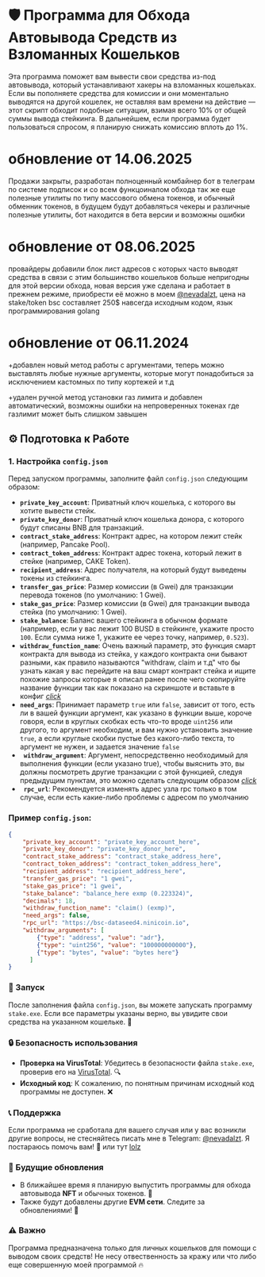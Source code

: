# 🛡️ Программа для Обхода Автовывода Средств из Взломанных Кошельков

Эта программа поможет вам вывести свои средства из-под автовывода, который устанавливают хакеры на взломанных кошельках. Если вы пополняете средства для комиссии и они моментально выводятся на другой кошелек, не оставляя вам времени на действие — этот скрипт обходит подобные ситуации, взимая всего 10% от общей суммы вывода стейкинга. В дальнейшем, если программа будет пользоваться спросом, я планирую снижать комиссию вплоть до 1%.

# обновление от 14.06.2025

Продажи закрыты, разработан полноценный комбайнер бот в телеграм по системе подписок и со всем функцоиналом обхода так же еще полезные утилиты по типу массового обмена токенов, и обычный обменник токенов, в будущем будут добавляться чекеры и различные полезные утилиты, бот находится в бета версии и возможны ошибки

# обновление от 08.06.2025

провайдеры добавили блок лист адресов с которых часто выводят средства в связи с этим большинство кошельков больше непригодны для этой версии обхода, новая версия уже сделана и работает в прежнем режиме, приобрести её можно в моем [@nevadalzt](https://t.me/nevadalzt), цена на stake/token bsc составляет 250$ навсегда исходным кодом, язык программирования golang

# обновление от 06.11.2024

+добавлен новый метод работы с аргументами, теперь можно выставлять любые нужные аргументы, которые могут понадобиться за исключением кастомных по типу кортежей и т.д

+удален ручной метод установки газ лимита и добавлен автоматический, возможны ошибки на непроверенных токенах где газлимит может быть слишком завышен

## ⚙️ Подготовка к Работе

### 1. Настройка `config.json`

Перед запуском программы, заполните файл `config.json` следующим образом:

- **`private_key_account`**: Приватный ключ кошелька, с которого вы хотите вывести стейк.
- **`private_key_donor`**: Приватный ключ кошелька донора, с которого будут списаны BNB для транзакций.
- **`contract_stake_address`**: Контракт адрес, на котором лежит стейк (например, Pancake Pool).
- **`contract_token_address`**: Контракт адрес токена, который лежит в стейке (например, CAKE Token).
- **`recipient_address`**: Адрес получателя, на который будут выведены токены из стейкинга.
- **`transfer_gas_price`**: Размер комиссии (в Gwei) для транзакции перевода токенов (по умолчанию: 1 Gwei).
- **`stake_gas_price`**: Размер комиссии (в Gwei) для транзакции вывода стейка (по умолчанию: 1 Gwei).
- **`stake_balance`**: Баланс вашего стейкинга в обычном формате (например, если у вас лежит 100 BUSD в стейкинге, укажите просто `100`. Если сумма ниже 1, укажите ее через точку, например, `0.523`).
- **`withdraw_function_name`**: Очень важный параметр, это функция смарт контракта для вывода из стейка, у каждого контракта они бывают разными, как правило называются "withdraw, claim и т.д" что бы узнать какая у вас перейдите на ваш смарт контракт стейка и ищите похожие запросы которые я описал ранее после чего скопируйте название функции так как показано на скриншоте и вставьте в конфиг [*click*](https://imgur.com/a/T5ifKmF)
- **`need_args`**: Принимает параметр `true` или `false`, зависит от того, есть ли в вашей функции аргумент, как указано в функции выше, короче говоря, если в круглых скобках есть что-то вроде `uint256` или другого, то аргумент необходим, и вам нужно установить значение `true`, а если круглые скобки пустые без какого-либо текста, то аргумент не нужен, и задается значение `false`
- **` withdraw_argument`**: Аргумент, непосредственно необходимый для выполнения функции (если указано true), чтобы выяснить это, вы должны посмотреть другие транзакции с этой функцией, следуя предыдущим пунктам, это можно сделать следующим образом [*click*](https://imgur.com/a/rkQgaFu)
- **` rpc_url`**: Рекомендуется изменять адрес узла rpc только в том случае, если есть какие-либо проблемы с адресом по умолчанию

### Пример `config.json`:

```json
{
    "private_key_account": "private_key_account_here",
    "private_key_donor": "private_key_donor_here",
    "contract_stake_address": "contract_stake_address_here",
    "contract_token_address": "contract_token_address_here",
    "recipient_address": "recipient_address_here",
    "transfer_gas_price": "1 gwei",
    "stake_gas_price": "1 gwei",
    "stake_balance": "balance_here exmp (0.223324)",
    "decimals": 18,
    "withdraw_function_name": "claim() (exmp)",
    "need_args": false,
    "rpc_url": "https://bsc-dataseed4.ninicoin.io",
    "withdraw_arguments": [
        {"type": "address", "value": "adr"},
        {"type": "uint256", "value": "100000000000"},
        {"type": "bytes", "value": "bytes here"}
      ]
}
```

### 🚀 Запуск

После заполнения файла `config.json`, вы можете запускать программу `stake.exe`. Если все параметры указаны верно, вы увидите свои средства на указанном кошельке. 🥳

### 🔒 Безопасность использования

- **Проверка на VirusTotal**: Убедитесь в безопасности файла `stake.exe`, проверив его на [VirusTotal](https://www.virustotal.com/gui/file/632894fe2d4cd6ff883ce9a1d808c206a9b3884ea87780fbefa31a78dfa05a44). 🔍
- **Исходный код**: К сожалению, по понятным причинам исходный код программы не доступен. ❌

### 📞 Поддержка

Если программа не сработала для вашего случая или у вас возникли другие вопросы, не стесняйтесь писать мне в Telegram: [@nevadalzt](https://t.me/nevadalzt). Я постараюсь помочь вам! 💬
или тут [lolz](https://lolz.live/resonancee/)

### 📅 Будущие обновления

- В ближайшее время я планирую выпустить программы для обхода автовывода **NFT** и обычных токенов. 🎉
- Также будут добавлены другие **EVM сети**. Следите за обновлениями! 🔔

### ⚠️ Важно

Программа предназначена только для личных кошельков для помощи с выводом своих средств! Не несу отвественность за кражу или что либо еще совершенную моей программой 🔥
